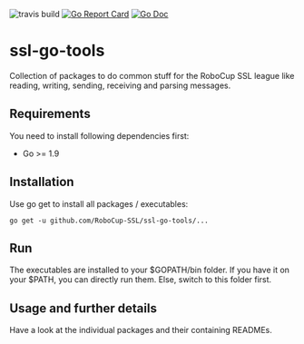 ![travis build](https://travis-ci.org/RoboCup-SSL/ssl-go-tools.svg?branch=master "travis build status")
[![Go Report Card](https://goreportcard.com/badge/github.com/RoboCup-SSL/ssl-go-tools?style=flat-square)](https://goreportcard.com/report/github.com/RoboCup-SSL/ssl-go-tools)
[![Go Doc](https://img.shields.io/badge/godoc-reference-blue.svg?style=flat-square)](http://godoc.org/github.com/RoboCup-SSL/ssl-go-tools)

# ssl-go-tools

Collection of packages to do common stuff for the RoboCup SSL league like reading, writing, sending, receiving and parsing messages.

## Requirements
You need to install following dependencies first: 
 * Go >= 1.9
 
## Installation

Use go get to install all packages / executables:

```
go get -u github.com/RoboCup-SSL/ssl-go-tools/...
```

## Run
The executables are installed to your $GOPATH/bin folder. If you have it on your $PATH, you can directly run them. Else, switch to this folder first.

## Usage and further details

Have a look at the individual packages and their containing READMEs.
